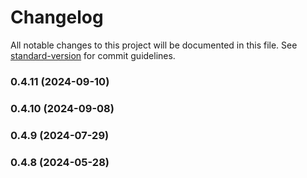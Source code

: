 # Changelog

All notable changes to this project will be documented in this file. See [standard-version](https://github.com/conventional-changelog/standard-version) for commit guidelines.

### 0.4.11 (2024-09-10)

### 0.4.10 (2024-09-08)

### 0.4.9 (2024-07-29)

### 0.4.8 (2024-05-28)
